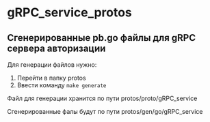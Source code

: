# gRPC_service_protos
## Сгенерированные pb.go файлы для gRPC сервера авторизации
Для генерации файлов нужно:
1. Перейти в папку protos
2. Ввести команду ``make generate``

Файл для генерации хранится по пути protos/proto/gRPC_service

Сгенерированные фалы будут по пути protos/gen/go/gRPC_service
